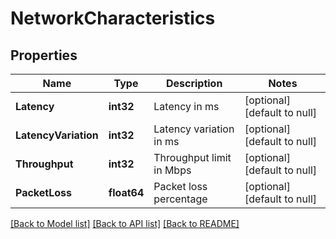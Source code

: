 # NetworkCharacteristics

## Properties
Name | Type | Description | Notes
------------ | ------------- | ------------- | -------------
**Latency** | **int32** | Latency in ms | [optional] [default to null]
**LatencyVariation** | **int32** | Latency variation in ms | [optional] [default to null]
**Throughput** | **int32** | Throughput limit in Mbps | [optional] [default to null]
**PacketLoss** | **float64** | Packet loss percentage | [optional] [default to null]

[[Back to Model list]](../README.md#documentation-for-models) [[Back to API list]](../README.md#documentation-for-api-endpoints) [[Back to README]](../README.md)


